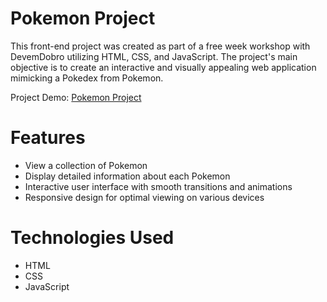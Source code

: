 # Pokemon Project

This front-end project was created as part of a free week workshop with DevemDobro utilizing HTML, CSS, and JavaScript. The project's main objective is to create an interactive and visually appealing web application mimicking a Pokedex from Pokemon.

Project Demo: [Pokemon Project](https://carolcamaraps.github.io/projeto-pokemon/)

# Features
- View a collection of Pokemon
- Display detailed information about each Pokemon
- Interactive user interface with smooth transitions and animations
- Responsive design for optimal viewing on various devices

# Technologies Used
- HTML
- CSS
- JavaScript

